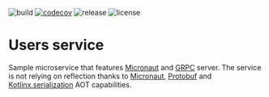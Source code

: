 ![build](https://github.com/equidis/micronaut-grpc-users-service/workflows/build/badge.svg) 
[![codecov](https://codecov.io/gh/equidis/micronaut-grpc-users-service/branch/master/graph/badge.svg?token=OB1F66EA4A)](https://app.codecov.io/gh/equidis/micronaut-grpc-users-service) 
![release](https://img.shields.io/github/v/tag/equidis/micronaut-grpc-users-service)
![license](https://img.shields.io/github/license/equidis/micronaut-grpc-users-service)

# Users service

Sample microservice that features [Micronaut](https://micronaut.io/) and [GRPC](https://grpc.io/) server. 
The service is not relying on reflection thanks to [Micronaut](https://micronaut.io/), 
[Protobuf](https://developers.google.com/protocol-buffers) and 
[Kotlinx.serialization](https://kotlinlang.org/docs/reference/serialization.html) AOT capabilities. 
